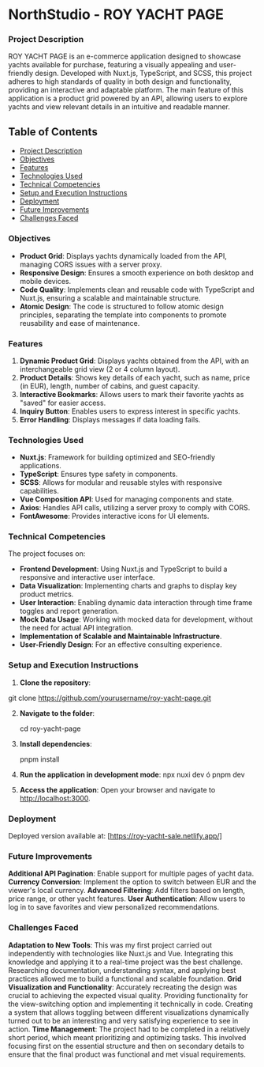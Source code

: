 # NorthStudio - ROY YACHT PAGE

### Project Description

ROY YACHT PAGE is an e-commerce application designed to showcase yachts available for purchase, featuring a visually appealing and user-friendly design. Developed with Nuxt.js, TypeScript, and SCSS, this project adheres to high standards of quality in both design and functionality, providing an interactive and adaptable platform. The main feature of this application is a product grid powered by an API, allowing users to explore yachts and view relevant details in an intuitive and readable manner.

## Table of Contents
- [Project Description](#project-description)
- [Objectives](#objectives)
- [Features](#features)
- [Technologies Used](#technologies-used)
- [Technical Competencies](#technical-competencies)
- [Setup and Execution Instructions](#setup-and-execution-instructions)
- [Deployment](#deployment)
- [Future Improvements](#future-improvements)
- [Challenges Faced](#challenges-faced)




### Objectives

- **Product Grid**: Displays yachts dynamically loaded from the API, managing CORS issues with a server proxy.
- **Responsive Design**: Ensures a smooth experience on both desktop and mobile devices.
- **Code Quality**: Implements clean and reusable code with TypeScript and Nuxt.js, ensuring a scalable and maintainable structure.
- **Atomic Design**: The code is structured to follow atomic design principles, separating the template into components to promote reusability and ease of maintenance.

### Features

1. **Dynamic Product Grid**: Displays yachts obtained from the API, with an interchangeable grid view (2 or 4 column layout).
2. **Product Details**: Shows key details of each yacht, such as name, price (in EUR), length, number of cabins, and guest capacity.
3. **Interactive Bookmarks**: Allows users to mark their favorite yachts as "saved" for easier access.
4. **Inquiry Button**: Enables users to express interest in specific yachts.
5. **Error Handling**: Displays messages if data loading fails.

### Technologies Used

- **Nuxt.js**: Framework for building optimized and SEO-friendly applications.
- **TypeScript**: Ensures type safety in components.
- **SCSS**: Allows for modular and reusable styles with responsive capabilities.
- **Vue Composition API**: Used for managing components and state.
- **Axios**: Handles API calls, utilizing a server proxy to comply with CORS.
- **FontAwesome**: Provides interactive icons for UI elements.

### Technical Competencies

The project focuses on:
- **Frontend Development**: Using Nuxt.js and TypeScript to build a responsive and interactive user interface.
- **Data Visualization**: Implementing charts and graphs to display key product metrics.
- **User Interaction**: Enabling dynamic data interaction through time frame toggles and report generation.
- **Mock Data Usage**: Working with mocked data for development, without the need for actual API integration.
- **Implementation of Scalable and Maintainable Infrastructure**.
- **User-Friendly Design**: For an effective consulting experience.


### Setup and Execution Instructions

1. **Clone the repository**:

 git clone https://github.com/yourusername/roy-yacht-page.git
  
    
2. **Navigate to the folder**:

    cd roy-yacht-page

    
3. **Install dependencies**:
   
    pnpm install
    
    
4. **Run the application in development mode**:
    npx nuxi dev ó pnpm dev
    
5. **Access the application**: Open your browser and navigate to [http://localhost:3000](http://localhost:3000/).

### Deployment

Deployed version available at: [https://roy-yacht-sale.netlify.app/]

### Future Improvements

**Additional API Pagination**: Enable support for multiple pages of yacht data.
**Currency Conversion**: Implement the option to switch between EUR and the viewer's local currency.
**Advanced Filtering**: Add filters based on length, price range, or other yacht features.
**User Authentication**: Allow users to log in to save favorites and view personalized recommendations.

### Challenges Faced

 **Adaptation to New Tools**: This was my first project carried out independently with technologies like Nuxt.js and Vue. Integrating this knowledge and applying it to a real-time project was the best challenge. Researching documentation, understanding syntax, and applying best practices allowed me to build a functional and scalable foundation.
 **Grid Visualization and Functionality**: Accurately recreating the design was crucial to achieving the expected visual quality. Providing functionality for the view-switching option and implementing it technically in code. Creating a system that allows toggling between different visualizations dynamically turned out to be an interesting and very satisfying experience to see in action.
 **Time Management**: The project had to be completed in a relatively short period, which meant prioritizing and optimizing tasks. This involved focusing first on the essential structure and then on secondary details to ensure that the final product was functional and met visual requirements.

